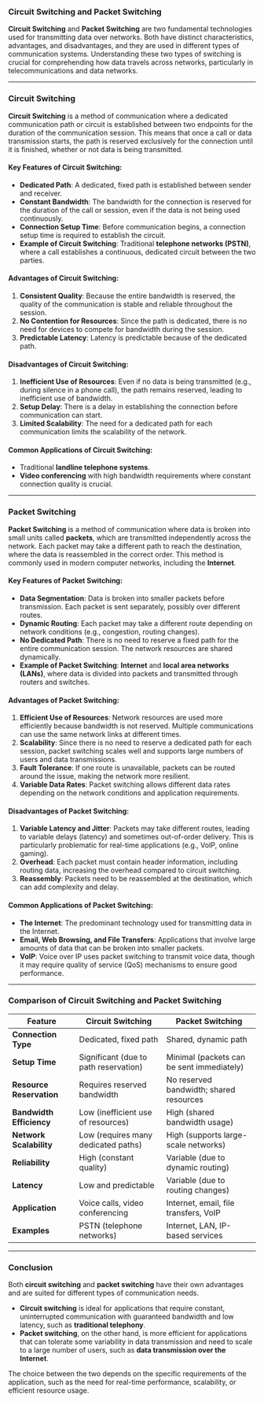 ### **Circuit Switching and Packet Switching**

**Circuit Switching** and **Packet Switching** are two fundamental technologies used for transmitting data over networks. Both have distinct characteristics, advantages, and disadvantages, and they are used in different types of communication systems. Understanding these two types of switching is crucial for comprehending how data travels across networks, particularly in telecommunications and data networks.

---

### **Circuit Switching**

**Circuit Switching** is a method of communication where a dedicated communication path or circuit is established between two endpoints for the duration of the communication session. This means that once a call or data transmission starts, the path is reserved exclusively for the connection until it is finished, whether or not data is being transmitted.

#### **Key Features of Circuit Switching:**
- **Dedicated Path**: A dedicated, fixed path is established between sender and receiver.
- **Constant Bandwidth**: The bandwidth for the connection is reserved for the duration of the call or session, even if the data is not being used continuously.
- **Connection Setup Time**: Before communication begins, a connection setup time is required to establish the circuit.
- **Example of Circuit Switching**: Traditional **telephone networks (PSTN)**, where a call establishes a continuous, dedicated circuit between the two parties.

#### **Advantages of Circuit Switching:**
1. **Consistent Quality**: Because the entire bandwidth is reserved, the quality of the communication is stable and reliable throughout the session.
2. **No Contention for Resources**: Since the path is dedicated, there is no need for devices to compete for bandwidth during the session.
3. **Predictable Latency**: Latency is predictable because of the dedicated path.

#### **Disadvantages of Circuit Switching:**
1. **Inefficient Use of Resources**: Even if no data is being transmitted (e.g., during silence in a phone call), the path remains reserved, leading to inefficient use of bandwidth.
2. **Setup Delay**: There is a delay in establishing the connection before communication can start.
3. **Limited Scalability**: The need for a dedicated path for each communication limits the scalability of the network.

#### **Common Applications of Circuit Switching:**
- Traditional **landline telephone systems**.
- **Video conferencing** with high bandwidth requirements where constant connection quality is crucial.

---

### **Packet Switching**

**Packet Switching** is a method of communication where data is broken into small units called **packets**, which are transmitted independently across the network. Each packet may take a different path to reach the destination, where the data is reassembled in the correct order. This method is commonly used in modern computer networks, including the **Internet**.

#### **Key Features of Packet Switching:**
- **Data Segmentation**: Data is broken into smaller packets before transmission. Each packet is sent separately, possibly over different routes.
- **Dynamic Routing**: Each packet may take a different route depending on network conditions (e.g., congestion, routing changes).
- **No Dedicated Path**: There is no need to reserve a fixed path for the entire communication session. The network resources are shared dynamically.
- **Example of Packet Switching**: **Internet** and **local area networks (LANs)**, where data is divided into packets and transmitted through routers and switches.

#### **Advantages of Packet Switching:**
1. **Efficient Use of Resources**: Network resources are used more efficiently because bandwidth is not reserved. Multiple communications can use the same network links at different times.
2. **Scalability**: Since there is no need to reserve a dedicated path for each session, packet switching scales well and supports large numbers of users and data transmissions.
3. **Fault Tolerance**: If one route is unavailable, packets can be routed around the issue, making the network more resilient.
4. **Variable Data Rates**: Packet switching allows different data rates depending on the network conditions and application requirements.

#### **Disadvantages of Packet Switching:**
1. **Variable Latency and Jitter**: Packets may take different routes, leading to variable delays (latency) and sometimes out-of-order delivery. This is particularly problematic for real-time applications (e.g., VoIP, online gaming).
2. **Overhead**: Each packet must contain header information, including routing data, increasing the overhead compared to circuit switching.
3. **Reassembly**: Packets need to be reassembled at the destination, which can add complexity and delay.

#### **Common Applications of Packet Switching:**
- **The Internet**: The predominant technology used for transmitting data in the Internet.
- **Email, Web Browsing, and File Transfers**: Applications that involve large amounts of data that can be broken into smaller packets.
- **VoIP**: Voice over IP uses packet switching to transmit voice data, though it may require quality of service (QoS) mechanisms to ensure good performance.

---

### **Comparison of Circuit Switching and Packet Switching**

| Feature                        | Circuit Switching                    | Packet Switching                      |
|---------------------------------|---------------------------------------|---------------------------------------|
| **Connection Type**             | Dedicated, fixed path                | Shared, dynamic path                  |
| **Setup Time**                  | Significant (due to path reservation) | Minimal (packets can be sent immediately) |
| **Resource Reservation**        | Requires reserved bandwidth          | No reserved bandwidth; shared resources |
| **Bandwidth Efficiency**        | Low (inefficient use of resources)   | High (shared bandwidth usage)        |
| **Network Scalability**         | Low (requires many dedicated paths)  | High (supports large-scale networks)  |
| **Reliability**                 | High (constant quality)              | Variable (due to dynamic routing)     |
| **Latency**                     | Low and predictable                  | Variable (due to routing changes)     |
| **Application**                 | Voice calls, video conferencing      | Internet, email, file transfers, VoIP |
| **Examples**                    | PSTN (telephone networks)            | Internet, LAN, IP-based services      |

---

### **Conclusion**

Both **circuit switching** and **packet switching** have their own advantages and are suited for different types of communication needs.

- **Circuit switching** is ideal for applications that require constant, uninterrupted communication with guaranteed bandwidth and low latency, such as **traditional telephony**.
- **Packet switching**, on the other hand, is more efficient for applications that can tolerate some variability in data transmission and need to scale to a large number of users, such as **data transmission over the Internet**.

The choice between the two depends on the specific requirements of the application, such as the need for real-time performance, scalability, or efficient resource usage.
